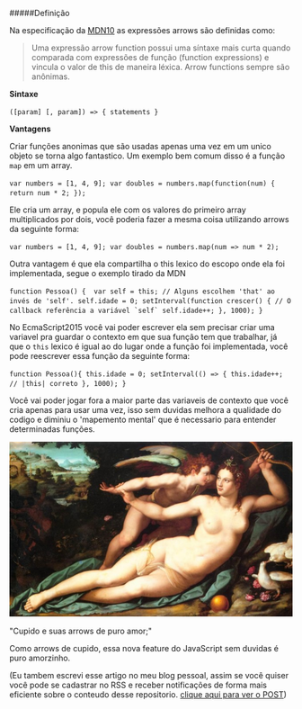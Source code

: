 #####Definição


Na especificação da [MDN10](https://developer.mozilla.org/pt-BR/docs/Web/JavaScript/Reference/Functions/Arrow_functions) as expressões arrows são definidas como:

> Uma expressão arrow function possui uma síntaxe mais curta quando comparada com expressões de função (function expressions) e vincula o valor de this de maneira léxica. Arrow functions sempre são anônimas.


**Sintaxe**

``([param] [, param]) => {
   statements
}``


**Vantagens**

Criar funções anonimas que são usadas apenas uma vez em um unico objeto se torna algo fantastico. Um exemplo bem comum disso é a função `map` em um array.

``var numbers = [1, 4, 9];
var doubles = numbers.map(function(num) { return num * 2; });``

Ele cria um array, e popula ele com os valores do primeiro array multiplicados por dois, você poderia fazer a mesma coisa utilizando arrows da seguinte forma:

``var numbers = [1, 4, 9];
var doubles = numbers.map(num => num * 2);``

Outra vantagem é que ela compartilha o this lexico do escopo onde ela foi implementada, segue o exemplo tirado da MDN

``function Pessoa() { 
  var self = this; // Alguns escolhem 'that' ao invés de 'self'.
      self.idade = 0;
      setInterval(function crescer() {
          // O callback referência a variável `self`
          self.idade++;
      }, 1000);
}``

No EcmaScript2015 você vai poder escrever ela sem precisar criar uma variavel pra guardar o contexto em que sua função tem que trabalhar, já que o `this` lexico é igual ao do lugar onde a função foi implementada, você pode reescrever essa função da seguinte forma:

``function Pessoa(){
  this.idade = 0;
    setInterval(() => {
        this.idade++; // |this| correto
    }, 1000);
}
``

Você vai poder jogar fora a maior parte das variaveis de contexto que você cria apenas para usar uma vez, isso sem duvidas melhora a qualidade do codigo e diminiu o 'mapemento mental' que é necessario para entender determinadas funções.


![](images/Venus_and_Cupid.jpg)

"Cupido e suas arrows de puro amor;"

Como arrows de cupido, essa nova feature do JavaScript sem duvidas é puro amorzinho.


(Eu tambem escrevi esse artigo no meu blog pessoal, assim se você quiser você pode se cadastrar no RSS e receber notificações de forma mais eficiente sobre o conteudo desse repositorio. [clique aqui para ver o POST](http://josenberg.com.br/ecmascript-6-1-arrows/))
